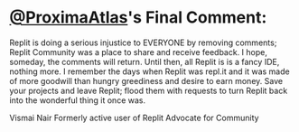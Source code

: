 # [@ProximaAtlas](https://replit.com/@ProximaAtlas)'s Final Comment:

Replit is doing a serious injustice to EVERYONE by removing comments; Replit Community was a place to share and receive feedback. I hope, someday, the comments will return. Until then, all Replit is is a fancy IDE, nothing more. I remember the days when Replit was repl.it and it was made of more goodwill than hungry greediness and desire to earn money.
Save your projects and leave Replit; flood them with requests to turn Replit back into the wonderful thing it once was.

Vismai Nair
Formerly active user of Replit
Advocate for Community